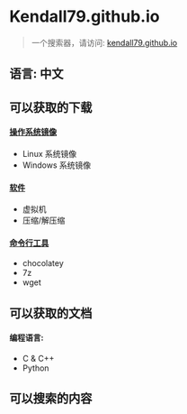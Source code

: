 # Kendall79.github.io
>一个搜索器，请访问: [kendall79.github.io](https://kendall79.github.io "kendall79.github.io")

## 语言: 中文

## 可以获取的下载
 #### [操作系统镜像](https://kendall79.github.io/osimg.html "kendall79.github.io")
  - Linux 系统镜像
  - Windows 系统镜像
 #### [软件](https://kendall79.github.io/soft.html "kendall79.github.io")
  - 虚拟机
  - 压缩/解压缩

 #### [命令行工具](https://kendall79.github.io/cmdline-tools.html "kendall79.github.io")
  - chocolatey
  - 7z
  - wget

## 可以获取的文档
 #### 编程语言:
  - C & C++
  - Python

## 可以搜索的内容
